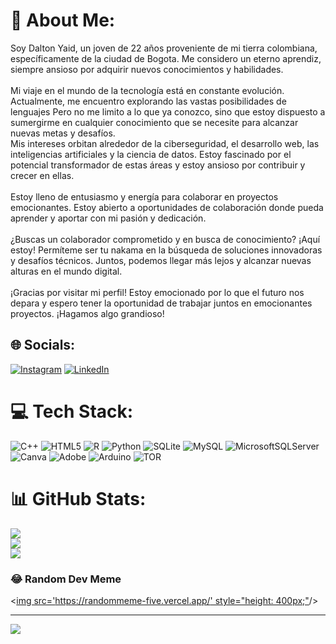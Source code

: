 # 💫 About Me:
Soy Dalton Yaid, un joven de 22 años proveniente de mi tierra colombiana, específicamente de la ciudad de Bogota. Me considero un eterno aprendiz, siempre ansioso por adquirir nuevos conocimientos y habilidades.<br><br>Mi viaje en el mundo de la tecnología está en constante evolución. Actualmente, me encuentro explorando las vastas posibilidades de lenguajes Pero no me limito a lo que ya conozco, sino que estoy dispuesto a sumergirme en cualquier conocimiento que se necesite para alcanzar nuevas metas y desafíos.<br>Mis intereses orbitan alrededor de la ciberseguridad, el desarrollo web, las inteligencias artificiales y la ciencia de datos. Estoy fascinado por el potencial transformador de estas áreas y estoy ansioso por contribuir y crecer en ellas.<br><br>Estoy lleno de entusiasmo y energía para colaborar en proyectos emocionantes. Estoy abierto a oportunidades de colaboración donde pueda aprender y aportar con mi pasión y dedicación.<br><br>¿Buscas un colaborador comprometido y en busca de conocimiento? ¡Aquí estoy! Permíteme ser tu nakama en la búsqueda de soluciones innovadoras y desafíos técnicos. Juntos, podemos llegar más lejos y alcanzar nuevas alturas en el mundo digital.<br><br>¡Gracias por visitar mi perfil! Estoy emocionado por lo que el futuro nos depara y espero tener la oportunidad de trabajar juntos en emocionantes proyectos. ¡Hagamos algo grandioso!


## 🌐 Socials:
[![Instagram](https://img.shields.io/badge/Instagram-%23E4405F.svg?logo=Instagram&logoColor=white)](https://instagram.com/@unchurcomas) [![LinkedIn](https://img.shields.io/badge/LinkedIn-%230077B5.svg?logo=linkedin&logoColor=white)](www.linkedin.com/in/dalton-yaid-torres-rondón-5b3251230) 

# 💻 Tech Stack:
![C++](https://img.shields.io/badge/c++-%2300599C.svg?style=for-the-badge&logo=c%2B%2B&logoColor=white) ![HTML5](https://img.shields.io/badge/html5-%23E34F26.svg?style=for-the-badge&logo=html5&logoColor=white) ![R](https://img.shields.io/badge/r-%23276DC3.svg?style=for-the-badge&logo=r&logoColor=white) ![Python](https://img.shields.io/badge/python-3670A0?style=for-the-badge&logo=python&logoColor=ffdd54) ![SQLite](https://img.shields.io/badge/sqlite-%2307405e.svg?style=for-the-badge&logo=sqlite&logoColor=white) ![MySQL](https://img.shields.io/badge/mysql-%2300000f.svg?style=for-the-badge&logo=mysql&logoColor=white) ![MicrosoftSQLServer](https://img.shields.io/badge/Microsoft%20SQL%20Server-CC2927?style=for-the-badge&logo=microsoft%20sql%20server&logoColor=white) ![Canva](https://img.shields.io/badge/Canva-%2300C4CC.svg?style=for-the-badge&logo=Canva&logoColor=white) ![Adobe](https://img.shields.io/badge/adobe-%23FF0000.svg?style=for-the-badge&logo=adobe&logoColor=white) ![Arduino](https://img.shields.io/badge/-Arduino-00979D?style=for-the-badge&logo=Arduino&logoColor=white) ![TOR](https://img.shields.io/badge/tor-%237E4798.svg?style=for-the-badge&logo=tor-project&logoColor=white)
# 📊 GitHub Stats:
![](https://github-readme-stats.vercel.app/api?username=DaltonYaid&theme=dark&hide_border=false&include_all_commits=false&count_private=false)<br/>
![](https://github-readme-streak-stats.herokuapp.com/?user=DaltonYaid&theme=dark&hide_border=false)<br/>
![](https://github-readme-stats.vercel.app/api/top-langs/?username=DaltonYaid&theme=dark&hide_border=false&include_all_commits=false&count_private=false&layout=compact)

### 😂 Random Dev Meme
<[img src='https://randommeme-five.vercel.app/' style="height: 400px;"](https://www.google.com/url?sa=i&url=https%3A%2F%2Fgamerant.com%2Ffunny-jujutsu-kaisen-memes%2F&psig=AOvVaw29NVoHoTi33VzkjGqTWSh2&ust=1715058084575000&source=images&cd=vfe&opi=89978449&ved=0CBIQjRxqFwoTCIjay9Wf-IUDFQAAAAAdAAAAABAE)/>

---
[![](https://visitcount.itsvg.in/api?id=DaltonYaid&icon=0&color=0)](https://visitcount.itsvg.in)

<!-- Proudly created with GPRM ( https://gprm.itsvg.in ) -->
